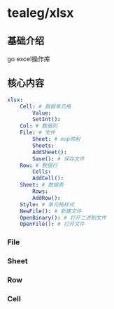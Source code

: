 # tealeg/xlsx

## 基础介绍

go excel操作库

## 核心内容
```yaml
xlsx:
    Cell: # 数据单元格
        Value:
        SetInt():
    Col: # 数据列
    File: # 文件
        Sheet: # map映射
        Sheets:
        AddSheet():
        Save(): # 保存文件
    Row: # 数据行
        Cells:
        AddCell():
    Sheet: # 数据表
        Rows:
        AddRow():
    Style: # 单元格样式
    NewFile(): # 新建文件
    OpenBinary(): # 打开二进制文件
    OpenFile(): # 打开文件
```


### File



### Sheet



### Row




### Cell
